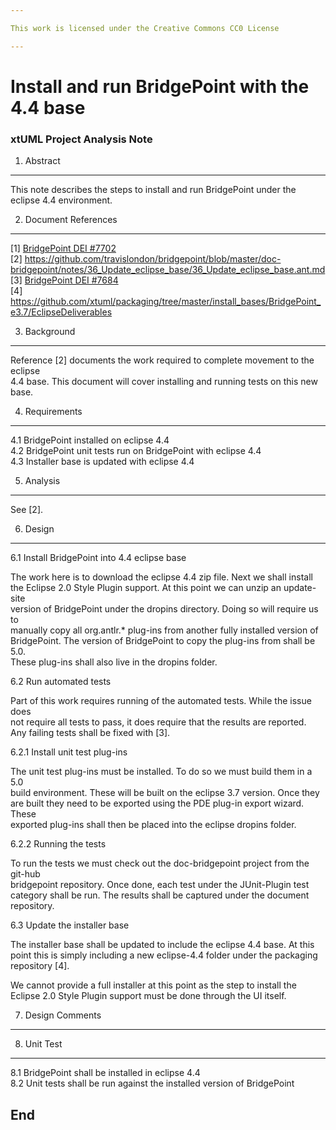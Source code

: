 ```yaml
---

This work is licensed under the Creative Commons CC0 License

---
```


# Install and run BridgePoint with the 4.4 base
### xtUML Project Analysis Note

1. Abstract
-----------
This note describes the steps to install and run BridgePoint under the eclipse
4.4 environment.   

2. Document References
----------------------
[1] [BridgePoint DEI #7702](https://support.onefact.net/redmine/issues/7702)  
[2] https://github.com/travislondon/bridgepoint/blob/master/doc-bridgepoint/notes/36_Update_eclipse_base/36_Update_eclipse_base.ant.md   
[3] [BridgePoint DEI #7684](https://support.onefact.net/redmine/issues/7684)   
[4] https://github.com/xtuml/packaging/tree/master/install_bases/BridgePoint_e3.7/EclipseDeliverables

3. Background
-------------
Reference [2] documents the work required to complete movement to the eclipse   
4.4 base.  This document will cover installing and running tests on this new   
base.   

4. Requirements
---------------
4.1 BridgePoint installed on eclipse 4.4   
4.2 BridgePoint unit tests run on BridgePoint with eclipse 4.4   
4.3 Installer base is updated with eclipse 4.4   

5. Analysis
-----------
See [2].   

6. Design
---------
6.1 Install BridgePoint into 4.4 eclipse base   

The work here is to download the eclipse 4.4 zip file.  Next we shall install   
the Eclipse 2.0 Style Plugin support.  At this point we can unzip an update-site   
version of BridgePoint under the dropins directory.  Doing so will require us to   
manually copy all org.antlr.* plug-ins from another fully installed version of    
BridgePoint.  The version of BridgePoint to copy the plug-ins from shall be 5.0.    
These plug-ins shall also live in the dropins folder.   

6.2 Run automated tests   

Part of this work requires running of the automated tests.  While the issue does    
not require all tests to pass, it does require that the results are reported.   
Any failing tests shall be fixed with [3].   

6.2.1 Install unit test plug-ins   

The unit test plug-ins must be installed.  To do so we must build them in a 5.0   
build environment.  These will be built on the eclipse 3.7 version.  Once they   
are built they need to be exported using the PDE plug-in export wizard.  These   
exported plug-ins shall then be placed into the eclipse dropins folder.   

6.2.2 Running the tests   

To run the tests we must check out the doc-bridgepoint project from the git-hub   
bridgepoint repository.  Once done, each test under the JUnit-Plugin test   
category shall be run.  The results shall be captured under the document   
repository.   

6.3 Update the installer base   

The installer base shall be updated to include the eclipse 4.4 base.  At this   
point this is simply including a new eclipse-4.4 folder under the packaging   
repository [4].   

We cannot provide a full installer at this point as the step to install the   
Eclipse 2.0 Style Plugin support must be done through the UI itself.   

7. Design Comments
------------------

8. Unit Test
------------
8.1 BridgePoint shall be installed in eclipse 4.4   
8.2 Unit tests shall be run against the installed version of BridgePoint

End
---

